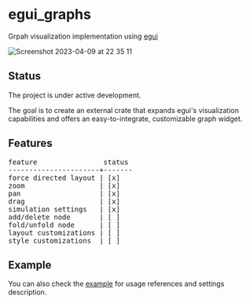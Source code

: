 # egui_graphs
Grpah visualization implementation using [egui](https://github.com/emilk/egui)

![Screenshot 2023-04-09 at 22 35 11](https://user-images.githubusercontent.com/32969427/230790519-18eac16c-41b0-4170-a92e-914426828988.png)

## Status
The project is under active development.

The goal is to create an external crate that expands egui's visualization capabilities and offers an easy-to-integrate, customizable graph widget.

## Features
<pre>
feature                status
----------------------+-------
force directed layout | [x]
zoom                  | [x]
pan                   | [x]
drag                  | [x]
simulation settings   | [x]
add/delete node       | [ ]
fold/unfold node      | [ ]
layout customizations | [ ]
style customizations  | [ ]
</pre>

## Example
You can also check the [example](https://github.com/blitzarx1/egui_graph/tree/master/example) for usage references and settings description.
